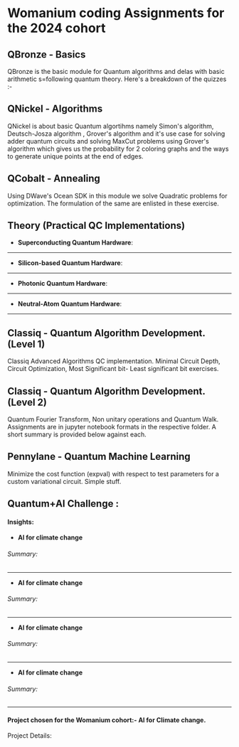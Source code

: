 # Womanium coding Assignments for the 2024 cohort

## QBronze - Basics
QBronze is the basic module for Quantum algorithms and delas with basic arithmetic s=following quantum theory. Here's a breakdown of the quizzes :- 

## QNickel - Algorithms
QNickel is about basic Quantum algortihms namely Simon's algorithm, Deutsch-Josza algorithm , Grover's algorithm and it's use case for solving adder quantum circuits and solving MaxCut problems using Grover's algorithm which gives us the probability for 2 coloring graphs and the ways to generate unique points at the end of edges.

## QCobalt - Annealing
Using DWave's Ocean SDK in this module we solve Quadratic problems for optimization. The formulation of the same are enlisted in these exercise.

## Theory (Practical QC Implementations)

* **Superconducting Quantum Hardware**:
---
* **Silicon-based Quantum Hardware**:
---
* **Photonic Quantum Hardware**:
---
* **Neutral-Atom Quantum Hardware**:
---

## Classiq - Quantum Algorithm Development. (Level 1)
Classiq Advanced Algorithms QC implementation. Minimal Circuit Depth, Circuit Optimization, Most Significant bit- Least significant bit exercises.

## Classiq - Quantum Algorithm Development. (Level 2)
Quantum Fourier Transform, Non unitary operations and Quantum Walk. Assignments are in jupyter notebook formats in the respective folder. A short summary is provided below against each.

## Pennylane - Quantum Machine Learning
Minimize the cost function (expval) with respect to test parameters for a custom variational circuit. Simple stuff. 

## Quantum+AI Challenge :

#### Insights:
* **AI for climate change**
###### Summary: 

---
* **AI for climate change**
###### Summary: 

---
* **AI for climate change**
###### Summary: 

---
* **AI for climate change**
###### Summary: 

---

#### Project chosen for the Womanium cohort:- AI for Climate change.

Project Details:
